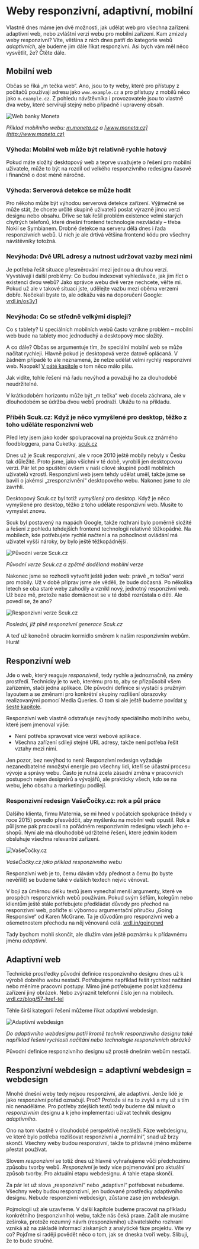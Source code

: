 # Weby responzivní, adaptivní, mobilní

Vlastně dnes máme jen dvě možnosti, jak udělat web pro všechna zařízení: adaptivní web, nebo zvláštní verzi webu pro mobilní zařízení. Kam zmizely weby responzivní? Víte, většina z nich dnes patří do kategorie webů *adaptivních*, ale budeme jim dále říkat responzivní. Asi bych vám měl něco vysvětlit, že? Čtěte dále.

## Mobilní web

Občas se říká „m tečka web“. Ano, jsou to ty weby, které pro přístupy z počítačů používají adresu jako `www.example.cz` a pro přístupy z mobilů něco jako `m.example.cz`. Z pohledu návštěvníka i provozovatele jsou to vlastně dva weby, které servírují stejný nebo případně i upravený obsah.

![Web banky Moneta](dist/images/original/vdwd/moneta.jpg)

*Příklad mobilního webu: [m.moneta.cz](http://m.moneta.cz) a [www.moneta.cz](http://www.moneta.cz)*

### Výhoda: Mobilní web může být relativně rychle hotový

Pokud máte složitý desktopový web a teprve uvažujete o řešení pro mobilní uživatele, může to být na rozdíl od velkého responzivního redesignu časově i finančně o dost méně náročné.

### Výhoda: Serverová detekce se může hodit 

Pro někoho může být výhodou serverová detekce zařízení. Výjimečně se může stát, že chcete určité skupině uživatelů poslat výrazně jinou verzi designu nebo obsahu. Dříve se tak řešil problém existence velmi starých chytrých telefonů, které dnešní frontend technologie nezvládaly – třeba Nokií se Symbianem. Drobné detekce na serveru dělá dnes i řada responzivních webů. U nich je ale drtivá většina frontend kódu pro všechny návštěvníky totožná.

### Nevýhoda: Dvě URL adresy a nutnost udržovat vazby mezi nimi

Je potřeba řešit situace přesměrování mezi jednou a druhou verzí. Vyvstávají i další problémy: Co budou indexovat vyhledávače, jak jim říct o existenci dvou webů? Jako správce webu dvě verze nechcete, věřte mi. Pokud už ale v takové situaci jste, udělejte vazbu mezi oběma verzemi dobře. Nečekali byste to, ale odkážu vás na doporučení Google: [vrdl.in/os3y1](https://developers.google.com/webmasters/mobile-sites/mobile-seo/separate-urls)

### Nevýhoda: Co se středně velkými displeji?

Co s tablety? U speciálních mobilních webů často vznikne problém – mobilní web bude na tablety moc jednoduchý a desktopový moc složitý.

A co dále? Občas se argumentuje tím, že speciální mobilní web se může načítat rychleji. Hlavně pokud je desktopová verze datově oplácaná. V žádném případě to ale neznamená, že nelze udělat velmi rychlý responzivní web. Naopak! [V páté kapitole](kap-rychlost.md) o tom něco málo píšu.

Jak vidíte, tohle řešení má řadu nevýhod a považuji ho za dlouhodobě neudržitelné. 

V krátkodobém horizontu může být „m tečka“ web docela záchrana, ale v dlouhodobém se údržba dvou webů prodraží. Ukážu to na příkladu.

### Příběh Scuk.cz: Když je něco vymyšlené pro desktop, těžko z toho uděláte responzivní web

Před lety jsem jako kodér spolupracoval na projektu Scuk.cz známého foodbloggera, pana Cuketky. [scuk.cz](http://www.scuk.cz/)

Dnes už je Scuk responzivní, ale v roce 2010 ještě mobily nebyly v Česku tak důležité. Proto jsme, jako všichni v té době, vyrobili jen desktopovou verzi. Pár let po spuštění ovšem v naší cílové skupině podíl mobilních uživatelů vzrostl. Responzivní web jsem tehdy udělat uměl, takže jsme se bavili o jakémsi „zresponzivnění“ desktopového webu. Nakonec jsme to ale zavrhli.

Desktopový Scuk.cz byl totiž *vymyšlený* pro desktop. Když je něco vymyšlené pro desktop, těžko z toho uděláte responzivní web. Musíte to vymyslet znovu. 

Scuk byl postavený na mapách Google, takže rozhraní bylo poměrně složité a řešení z pohledu tehdejších frontend technologií relativně těžkopádné. Na mobilech, kde potřebujete rychlé načtení a na pohodlnost ovládání má uživatel vyšší nároky, by bylo ještě těžkopádnější.

![Původní verze Scuk.cz](dist/images/original/vdwd/scuk.jpg)

*Původní verze Scuk.cz a zpětně dodělaná mobilní verze*

Nakonec jsme se rozhodli vytvořit ještě jeden web: právě „m tečka“ verzi pro mobily. Už v době příprav jsme ale věděli, že bude dočasná. Po několika letech se oba staré weby zahodily a vznikl nový, jednotný responzivní web. Už beze mě, protože naše domácnost se v té době rozrůstala o děti. Ale povedl se, že ano?

![Responzivní verze Scuk.cz](dist/images/original/vdwd/scuk-responzivni.jpg)

*Poslední, již plně responzivní generace Scuk.cz*

A teď už konečně obracím kormidlo směrem k našim responzivním webům. Hurá!

## Responzivní web

Jde o web, který reaguje *responzivně*, tedy rychle a jednoznačně, na změny prostředí. Technicky je to web, kterému pro to, aby se přizpůsobil všem zařízením, stačí jedna aplikace. Dle původní definice si vystačí s pružným layoutem a se změnami pro konkrétní skupiny rozlišení obrazovky realizovanými pomocí Media Queries. O tom si ale ještě budeme povídat [v šesté kapitole](3-principy-rwd.md).

Responzivní web vlastně odstraňuje nevýhody speciálního mobilního webu, které jsem jmenoval výše: 

- Není potřeba spravovat více verzí webové aplikace.
- Všechna zařízení sdílejí stejné URL adresy, takže není potřeba řešit vztahy mezi nimi.

Jen pozor, bez nevýhod to není: Responzivní redesign vyžaduje nezanedbatelné množství energie pro všechny lidi, kteří se účastní procesu vývoje a správy webu. Často je nutná zcela zásadní změna v pracovních postupech nejen designérů a vývojářů, ale prakticky všech, kdo se na webu, jeho obsahu a marketingu podílejí.

### Responzivní redesign VašeČočky.cz: rok a půl práce

Dalšího klienta, firmu Maternia, se mi hned v počátcích spolupráce (někdy v roce 2015) povedlo přesvědčit, aby myšlenku na mobilní web opustil. Rok a půl jsme pak pracovali na pořádném responzivním redesignu všech jeho e-shopů. Nyní ale má dlouhodobě udržitelné řešení, které jedním kódem obsluhuje všechna relevantní zařízení.

![VašeČočky.cz](dist/images/original/vdwd/vase-cocky.jpg)

*VašeČočky.cz jako příklad responzivního webu*

Responzivní web je to, čemu dávám vždy přednost a čemu (to byste nevěřili!) se budeme také v dalších textech nejvíc věnovat.

V boji za úměrnou délku textů jsem vynechal menší argumenty, které ve prospěch responzivních webů používám. Pokud svým šéfům, kolegům nebo klientům ještě stále potřebujete předkládat důvody pro přechod na responzivní web, pořiďte si výbornou argumentační příručku „Going Responsive“ od Karen McGrane. Ta je důvodům pro responzivní web a ošemetnostem přechodu na něj věnovaná celá. [vrdl.in/goingrwd](https://abookapart.com/products/going-responsive)

Tady bychom mohli skončit, ale dlužím vám ještě poznámku k přídavnému jménu *adaptivní*.

## Adaptivní web

Technické prostředky původní definice responzivního designu dnes už k výrobě dobrého webu nestačí. Potřebujeme například řešit rychlost načítání nebo měníme pracovní postupy. Mimo jiné potřebujeme poslat každému zařízení jiný obrázek. Nebo zvýraznit telefonní číslo jen na mobilech. [vrdl.cz/blog/57-href-tel](http://www.vrdl.cz/blog/57-href-tel)

Téhle širší kategorii řešení můžeme říkat adaptivní webdesign. 

![Adaptivní webdesign](dist/images/original/vdwd/adaptivni.jpg)

*Do adaptivního webdesignu patří kromě technik responzivního designu také například řešení rychlosti načítání nebo technologie responzivních obrázků*

Původní definice responzivního designu už prostě dnešním webům nestačí.


## Responzivní webdesign = adaptivní webdesign = webdesign

Mnohé dnešní weby tedy nejsou responzivní, ale adaptivní. Jenže lidé je jako *responzivní* pořád označují. Proč? Protože si na to zvykli a my už s tím nic nenaděláme. Pro potřeby zdejších textů tedy budeme dál mluvit o *responzivním* designu a k jeho implementaci užívat technik designu *adaptivního*. 

Ono na tom vlastně v dlouhodobé perspektivě nezáleží. Fáze webdesignu, ve které bylo potřeba rozlišovat responzivní a „normální“, snad už brzy skončí. Všechny weby budou responzivní, takže to přídavné jméno můžeme přestat používat.

Slovem *responzivní* se totiž dnes už hlavně vyhraňujeme vůči předchozímu způsobu tvorby webů. *Responzivní* je tedy více pojmenování pro aktuální způsob tvorby. Pro aktuální etapu webdesignu. A tahle etapa skončí.

Za pár let už slova „responzivní“ nebo „adaptivní“ potřebovat nebudeme. Všechny weby budou responzivní, jen budované prostředky adaptivního designu. Nebude responzivní webdesign, zůstane zase jen *webdesign*. 

<p class="ebook-only">
  Pojmologii už ale uzavřeme. V další kapitole budeme pracovat na příkladu konkrétního (responzivního) webu, takže nás čeká praxe. Začít ale musíme zeširoka, protože rozumný návrh (responzivního) uživatelského rozhraní vzniká až na základě informací získaných z analytické fáze projektu. Víte vy co? Pojďme si raději povědět něco o tom, jak se dneska tvoří weby. Slibuji, že to bude stručné.
</p>

